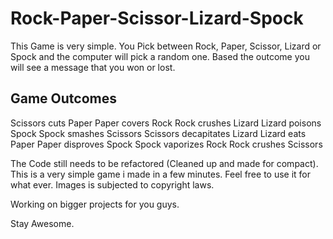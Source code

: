# Rock-Paper-Scissor-Lizard-Spock

This Game is very simple. You Pick between Rock, Paper, Scissor, Lizard or Spock and the computer will pick a random one. Based the outcome you will see a message that you won or lost.

Game Outcomes
-------------
Scissors cuts Paper
Paper covers Rock
Rock crushes Lizard
Lizard poisons Spock
Spock smashes Scissors
Scissors decapitates Lizard
Lizard eats Paper
Paper disproves Spock
Spock vaporizes Rock
Rock crushes Scissors

The Code still needs to be refactored (Cleaned up and made for compact). This is a very simple game i made in a few minutes. Feel free to use it for what ever. Images is subjected to copyright laws.

Working on bigger projects for you guys.

Stay Awesome.
